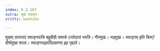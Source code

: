 ```yaml
---
index: 6.2.167
sutra: मुखं स्वाङ्गं
vritti: kashika

---
```

मुखम् उत्तरपदं स्वाङ्गवाचि बहुव्रीहौ समासे ऽन्तोदात्तं भवति। गौरमुखः। भद्रमुखः। स्वाड्गम् इति किम्? दीर्घमुखा शाला। स्वाङ्गमद्रवादिलक्षणम् इह गृह्यते।